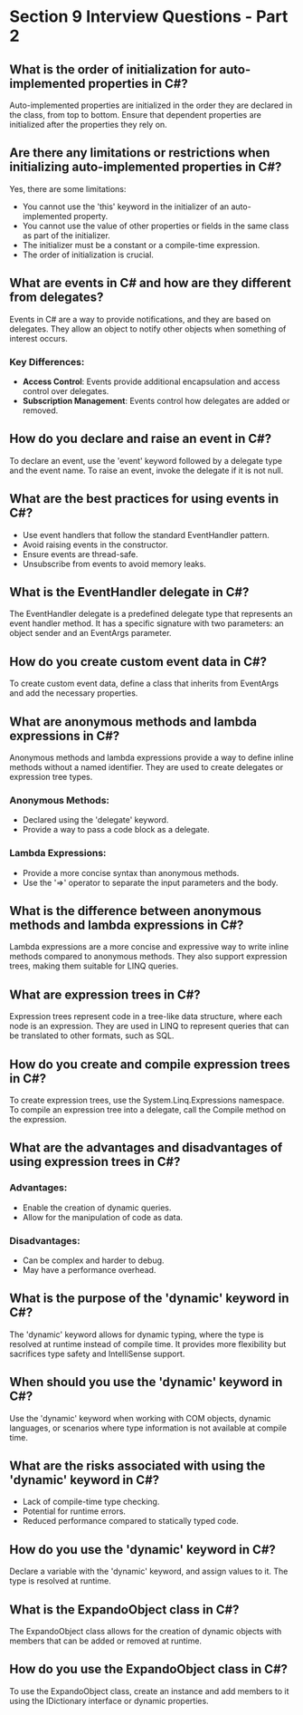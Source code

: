 
# Section 9 Interview Questions - Part 2

## What is the order of initialization for auto-implemented properties in C#?
Auto-implemented properties are initialized in the order they are declared in the class, from top to bottom. Ensure that dependent properties are initialized after the properties they rely on.

## Are there any limitations or restrictions when initializing auto-implemented properties in C#?
Yes, there are some limitations:
- You cannot use the 'this' keyword in the initializer of an auto-implemented property.
- You cannot use the value of other properties or fields in the same class as part of the initializer.
- The initializer must be a constant or a compile-time expression.
- The order of initialization is crucial.

## What are events in C# and how are they different from delegates?
Events in C# are a way to provide notifications, and they are based on delegates. They allow an object to notify other objects when something of interest occurs.

### Key Differences:
- **Access Control**: Events provide additional encapsulation and access control over delegates.
- **Subscription Management**: Events control how delegates are added or removed.

## How do you declare and raise an event in C#?
To declare an event, use the 'event' keyword followed by a delegate type and the event name. To raise an event, invoke the delegate if it is not null.

## What are the best practices for using events in C#?
- Use event handlers that follow the standard EventHandler pattern.
- Avoid raising events in the constructor.
- Ensure events are thread-safe.
- Unsubscribe from events to avoid memory leaks.

## What is the EventHandler delegate in C#?
The EventHandler delegate is a predefined delegate type that represents an event handler method. It has a specific signature with two parameters: an object sender and an EventArgs parameter.

## How do you create custom event data in C#?
To create custom event data, define a class that inherits from EventArgs and add the necessary properties.

## What are anonymous methods and lambda expressions in C#?
Anonymous methods and lambda expressions provide a way to define inline methods without a named identifier. They are used to create delegates or expression tree types.

### Anonymous Methods:
- Declared using the 'delegate' keyword.
- Provide a way to pass a code block as a delegate.

### Lambda Expressions:
- Provide a more concise syntax than anonymous methods.
- Use the '=>' operator to separate the input parameters and the body.

## What is the difference between anonymous methods and lambda expressions in C#?
Lambda expressions are a more concise and expressive way to write inline methods compared to anonymous methods. They also support expression trees, making them suitable for LINQ queries.

## What are expression trees in C#?
Expression trees represent code in a tree-like data structure, where each node is an expression. They are used in LINQ to represent queries that can be translated to other formats, such as SQL.

## How do you create and compile expression trees in C#?
To create expression trees, use the System.Linq.Expressions namespace. To compile an expression tree into a delegate, call the Compile method on the expression.

## What are the advantages and disadvantages of using expression trees in C#?
### Advantages:
- Enable the creation of dynamic queries.
- Allow for the manipulation of code as data.

### Disadvantages:
- Can be complex and harder to debug.
- May have a performance overhead.

## What is the purpose of the 'dynamic' keyword in C#?
The 'dynamic' keyword allows for dynamic typing, where the type is resolved at runtime instead of compile time. It provides more flexibility but sacrifices type safety and IntelliSense support.

## When should you use the 'dynamic' keyword in C#?
Use the 'dynamic' keyword when working with COM objects, dynamic languages, or scenarios where type information is not available at compile time.

## What are the risks associated with using the 'dynamic' keyword in C#?
- Lack of compile-time type checking.
- Potential for runtime errors.
- Reduced performance compared to statically typed code.

## How do you use the 'dynamic' keyword in C#?
Declare a variable with the 'dynamic' keyword, and assign values to it. The type is resolved at runtime.

## What is the ExpandoObject class in C#?
The ExpandoObject class allows for the creation of dynamic objects with members that can be added or removed at runtime.

## How do you use the ExpandoObject class in C#?
To use the ExpandoObject class, create an instance and add members to it using the IDictionary interface or dynamic properties.
